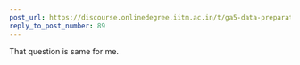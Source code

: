 ```yaml
---
post_url: https://discourse.onlinedegree.iitm.ac.in/t/ga5-data-preparation-discussion-thread-tds-jan-2025/166576/93
reply_to_post_number: 89
---
```

That question is same for me.